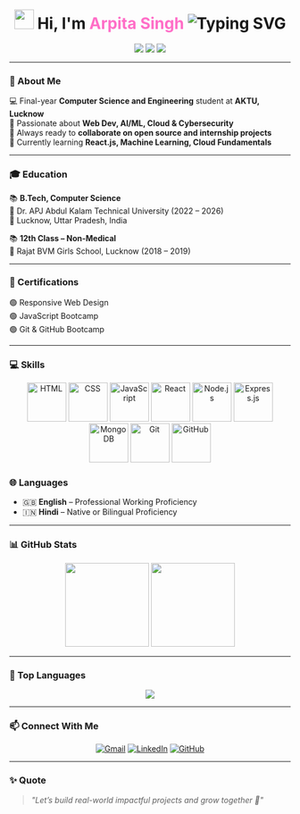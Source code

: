 <!-- Animated Intro -->
<h1 align="center">
  <img src="https://media.giphy.com/media/hvRJCLFzcasrR4ia7z/giphy.gif" width="35"> 
  Hi, I'm <span style="color:#FF6EC7;">Arpita Singh</span> 
  <img src="https://readme-typing-svg.demolab.com?font=Fira+Code&weight=500&size=24&pause=1000&color=58A6FF&center=true&vCenter=true&width=500&lines=Final+Year+CSE+Student;Aspiring+Software+Developer;AI+%2F+ML+%2F+Web+Dev+Enthusiast;Open+to+Internship+Opportunities!" alt="Typing SVG" />
</h1>

<p align="center">
  <img src="https://img.shields.io/badge/Location-Meerut%2C%20India-%23FF69B4?style=flat-square&logo=google-maps" />
  <img src="https://img.shields.io/badge/Gmail-arpitasingh97501@gmail.com-D14836?style=flat-square&logo=gmail&logoColor=white" />
  <img src="https://img.shields.io/badge/LinkedIn-Arpita%20Singh-blue?style=flat-square&logo=linkedin" />
</p>

---

### 💫 About Me

💻 Final-year **Computer Science and Engineering** student at **AKTU, Lucknow**  
🧠 Passionate about **Web Dev, AI/ML, Cloud & Cybersecurity**  
🤝 Always ready to **collaborate on open source and internship projects**  
🌱 Currently learning **React.js, Machine Learning, Cloud Fundamentals**

---

### 🎓 Education

📚 **B.Tech, Computer Science**  
🔹 Dr. APJ Abdul Kalam Technical University (2022 – 2026)  
📍 Lucknow, Uttar Pradesh, India

📚 **12th Class – Non-Medical**  
🔹 Rajat BVM Girls School, Lucknow (2018 – 2019)

---

### 💼 Certifications

🟢 Responsive Web Design  
🟢 JavaScript Bootcamp  
🟢 Git & GitHub Bootcamp  

---
### 💻 Skills

<p align="center">
  
  <!-- HTML -->
  <img src="https://cdn.jsdelivr.net/gh/devicons/devicon/icons/html5/html5-original.svg" title="HTML5" alt="HTML" height="70" />

  <!-- CSS -->
  <img src="https://cdn.jsdelivr.net/gh/devicons/devicon/icons/css3/css3-original.svg" title="CSS3" alt="CSS" height="70" />

  <!-- JavaScript -->
  <img src="https://cdn.jsdelivr.net/gh/devicons/devicon/icons/javascript/javascript-original.svg" title="JavaScript" alt="JavaScript" height="70" />

  <!-- React -->
  <img src="https://cdn.jsdelivr.net/gh/devicons/devicon/icons/react/react-original.svg" title="React" alt="React" height="70" />

  <!-- Node.js -->
  <img src="https://cdn.jsdelivr.net/gh/devicons/devicon/icons/nodejs/nodejs-original.svg" title="Node.js" alt="Node.js" height="70" />

  <!-- Express -->
  <img src="https://cdn.jsdelivr.net/gh/devicons/devicon/icons/express/express-original.svg" title="Express.js" alt="Express.js" height="70" />

  <!-- MongoDB -->
  <img src="https://cdn.jsdelivr.net/gh/devicons/devicon/icons/mongodb/mongodb-original.svg" title="MongoDB" alt="MongoDB" height="70" />

  <!-- Git -->
  <img src="https://cdn.jsdelivr.net/gh/devicons/devicon/icons/git/git-original.svg" title="Git" alt="Git" height="70" />

  <!-- GitHub -->
  <img src="https://cdn.jsdelivr.net/gh/devicons/devicon/icons/github/github-original.svg" title="GitHub" alt="GitHub" height="70" />

</p>

 

 



 




### 🌐 Languages

- 🇬🇧 **English** – Professional Working Proficiency  
- 🇮🇳 **Hindi** – Native or Bilingual Proficiency  

---

### 📊 GitHub Stats

<p align="center">
  <img src="https://github-readme-stats.vercel.app/api?username=Arpita211&show_icons=true&theme=tokyonight&hide_title=true" height="150" />
  <img src="https://github-readme-streak-stats.herokuapp.com/?user=Arpita211&theme=tokyonight" height="150"/>
</p>

---

### 📌 Top Languages

<p align="center">
  <img src="https://github-readme-stats.vercel.app/api/top-langs/?username=Arpita211&layout=compact&theme=tokyonight" />
</p>

---

### 📫 Connect With Me

<p align="center">
  <a href="mailto:arpitasingh97501@gmail.com"><img src="https://img.icons8.com/bubbles/50/gmail-new.png" title="Gmail"/></a>
  <a href="https://www.linkedin.com/in/arpita57"><img src="https://img.icons8.com/bubbles/50/linkedin.png" title="LinkedIn"/></a>
  <a href="https://github.com/Arpita211"><img src="https://img.icons8.com/bubbles/50/github.png" title="GitHub"/></a>
</p>

---

### ✨ Quote

> *"Let’s build real-world impactful projects and grow together 🚀"*

